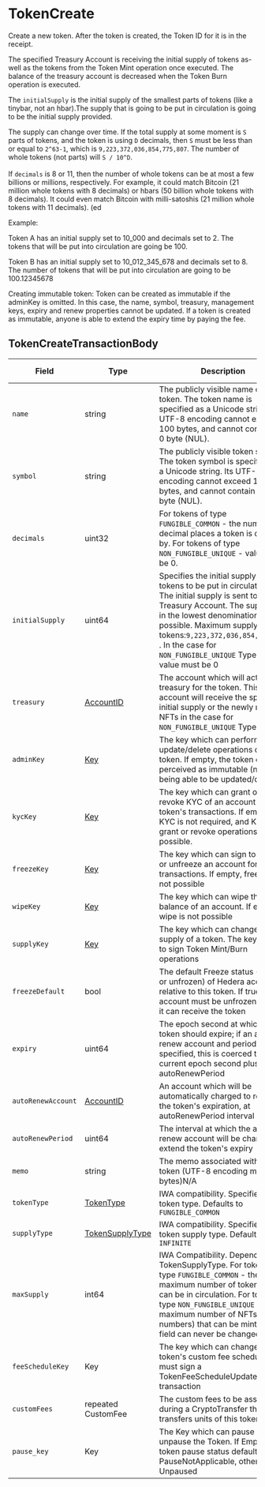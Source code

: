 # TokenCreate

Create a new token. After the token is created, the Token ID for it is in the receipt.

The specified Treasury Account is receiving the initial supply of tokens as-well as the tokens from the Token Mint operation once executed. The balance of the treasury account is decreased when the Token Burn operation is executed.

The `initialSupply` is the initial supply of the smallest parts of tokens (like a tinybar, not an hbar).The supply that is going to be put in circulation is going to be the initial supply provided.

The supply can change over time. If the total supply at some moment is `S` parts of tokens, and the token is using `D` decimals, then `S` must be less than or equal to `2^63-1`, which is `9,223,372,036,854,775,807`. The number of whole tokens (not parts) will `S / 10^D`.\
\
If `decimals` is 8 or 11, then the number of whole tokens can be at most a few billions or millions, respectively. For example, it could match Bitcoin (21 million whole tokens with 8 decimals) or hbars (50 billion whole tokens with 8 decimals). It could even match Bitcoin with milli-satoshis (21 million whole tokens with 11 decimals). (ed

Example:

Token A has an initial supply set to 10\_000 and decimals set to 2. The tokens that will be put into circulation are going be 100.

Token B has an initial supply set to 10\_012\_345\_678 and decimals set to 8. The number of tokens that will be put into circulation are going to be 100.12345678

Creating immutable token: Token can be created as immutable if the adminKey is omitted. In this case, the name, symbol, treasury, management keys, expiry and renew properties cannot be updated. If a token is created as immutable, anyone is able to extend the expiry time by paying the fee.

## TokenCreateTransactionBody

| Field              | Type                                                                                                                                   | Description                                                                                                                                                                                                                                                                                   | Signature Required |
| ------------------ | -------------------------------------------------------------------------------------------------------------------------------------- | --------------------------------------------------------------------------------------------------------------------------------------------------------------------------------------------------------------------------------------------------------------------------------------------- | ------------------ |
| `name`             | string                                                                                                                                 | The publicly visible name of the token. The token name is specified as a Unicode string. Its UTF-8 encoding cannot exceed 100 bytes, and cannot contain the 0 byte (NUL).                                                                                                                     | N/A                |
| `symbol`           | string                                                                                                                                 | The publicly visible token symbol. The token symbol is specified as a Unicode string. Its UTF-8 encoding cannot exceed 100 bytes, and cannot contain the 0 byte (NUL).                                                                                                                        | N/A                |
| `decimals`         | uint32                                                                                                                                 | For tokens of type `FUNGIBLE_COMMON` - the number of decimal places a token is divisible by. For tokens of type `NON_FUNGIBLE_UNIQUE` - value must be 0.                                                                                                                                      | N/A                |
| `initialSupply`    | uint64                                                                                                                                 | Specifies the initial supply of tokens to be put in circulation. The initial supply is sent to the Treasury Account. The supply is in the lowest denomination possible. Maximum supply of tokens:`9,223,372,036,854,775,807` . In the case for `NON_FUNGIBLE_UNIQUE` Type the value must be 0 | N/A                |
| `treasury`         | [AccountID](../basic-types/accountid.md)                                                                                               | The account which will act as a treasury for the token. This account will receive the specified initial supply or the newly minted NFTs in the case for `NON_FUNGIBLE_UNIQUE` Type.                                                                                                           | Required           |
| `adminKey`         | [Key](https://github.com/theekrystallee/hedera-style-guide/blob/sdk-v1/deprecated/hedera-api/token-service/broken-reference/README.md) | The key which can perform update/delete operations on the token. If empty, the token can be perceived as immutable (not being able to be updated/deleted)                                                                                                                                     | If set, required   |
| `kycKey`           | [Key](../basic-types/key.md)                                                                                                           | The key which can grant or revoke KYC of an account for the token's transactions. If empty, KYC is not required, and KYC grant or revoke operations are not possible.                                                                                                                         | If set, required   |
| `freezeKey`        | [Key](../basic-types/key.md)                                                                                                           | The key which can sign to freeze or unfreeze an account for token transactions. If empty, freezing is not possible                                                                                                                                                                            | If set, required   |
| `wipeKey`          | [Key](../basic-types/key.md)                                                                                                           | The key which can wipe the token balance of an account. If empty, wipe is not possible                                                                                                                                                                                                        | If set, required   |
| `supplyKey`        | [Key](../basic-types/key.md)                                                                                                           | The key which can change the supply of a token. The key is used to sign Token Mint/Burn operations                                                                                                                                                                                            | If set, required   |
| `freezeDefault`    | bool                                                                                                                                   | The default Freeze status (frozen or unfrozen) of Hedera accounts relative to this token. If true, an account must be unfrozen before it can receive the token                                                                                                                                | N/A                |
| `expiry`           | uint64                                                                                                                                 | The epoch second at which the token should expire; if an auto-renew account and period are specified, this is coerced to the current epoch second plus the autoRenewPeriod                                                                                                                    | N/A                |
| `autoRenewAccount` | [AccountID](../basic-types/accountid.md)                                                                                               | An account which will be automatically charged to renew the token's expiration, at autoRenewPeriod interval                                                                                                                                                                                   | N/A                |
| `autoRenewPeriod`  | uint64                                                                                                                                 | The interval at which the auto-renew account will be charged to extend the token's expiry                                                                                                                                                                                                     | N/A                |
| `memo`             | string                                                                                                                                 | The memo associated with the token (UTF-8 encoding max 100 bytes)N/A                                                                                                                                                                                                                          | N/A                |
| `tokenType`        | [TokenType](../basic-types/tokentype.md)                                                                                               | IWA compatibility. Specifies the token type. Defaults to `FUNGIBLE_COMMON`                                                                                                                                                                                                                    | N/A                |
| `supplyType`       | [TokenSupplyType](../basic-types/tokensupplytype.md)                                                                                   | IWA compatibility. Specified the token supply type. Defaults to `INFINITE`                                                                                                                                                                                                                    | N/A                |
| `maxSupply`        | int64                                                                                                                                  | IWA Compatibility. Depends on TokenSupplyType. For tokens of type `FUNGIBLE_COMMON` - the maximum number of tokens that can be in circulation. For tokens of type `NON_FUNGIBLE_UNIQUE` - the maximum number of NFTs (serial numbers) that can be minted. This field can never be changed     | N/A                |
| `feeScheduleKey`   | Key                                                                                                                                    | The key which can change the token's custom fee schedule; must sign a TokenFeeScheduleUpdate transaction                                                                                                                                                                                      | N/A                |
| `customFees`       | repeated CustomFee                                                                                                                     | The custom fees to be assessed during a CryptoTransfer that transfers units of this token                                                                                                                                                                                                     | N/A                |
| `pause_key`        | Key                                                                                                                                    | The Key which can pause and unpause the Token. If Empty the token pause status defaults to PauseNotApplicable, otherwise Unpaused                                                                                                                                                             | N/A                |
